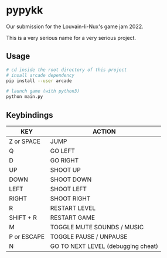 # pypykk

Our submission for the Louvain-li-Nux's game jam 2022.

This is a very serious name for a very serious project.

## Usage

```bash
# cd inside the root directory of this project
# insall arcade dependency
pip install --user arcade

# launch game (with python3)
python main.py
```

## Keybindings

|KEY|ACTION|
|-|-|
|Z or SPACE|JUMP|
|Q|GO LEFT|
|D|GO RIGHT|
|UP|SHOOT UP|
|DOWN|SHOOT DOWN|
|LEFT|SHOOT LEFT|
|RIGHT|SHOOT RIGHT|
|R|RESTART LEVEL|
|SHIFT + R|RESTART GAME|
|M|TOGGLE MUTE SOUNDS / MUSIC|
|P or ESCAPE|TOGGLE PAUSE / UNPAUSE|
|N|GO TO NEXT LEVEL (debugging cheat)|
